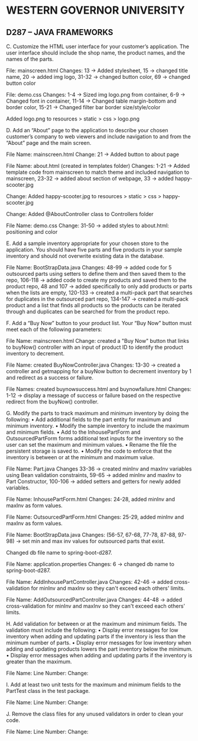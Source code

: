 
# WESTERN GOVERNOR UNIVERSITY 
## D287 – JAVA FRAMEWORKS


C.  Customize the HTML user interface for your customer’s application. The user interface should include the shop name, the product names, and the names of the parts.

File: mainscreen.html
Changes: 13 -> Added stylesheet, 15 -> changed title name, 20 -> added img logo, 31-32 -> changed button color, 69 -> changed button color

File: demo.css
Changes: 1-4 -> Sized img logo.png from container, 6-9 -> Changed font in container, 11-14 -> Changed table margin-bottom and border color, 15-21 -> Changed filter bar border size/style/color

Added logo.png to resources > static > css > logo.png



D.  Add an “About” page to the application to describe your chosen customer’s company to web viewers and include navigation to and from the “About” page and the main screen.

File Name: mainscreen.html
Change: 21 -> Added button to about page

File Name: about.html (created in templates folder)
Changes: 1-21 -> Added template code from mainscreen to match theme and included navigation to mainscreen, 23-32 -> added about section of webpage, 33 -> added happy-scooter.jpg

Change: Added happy-scooter.jpg to resources > static > css > happy-scooter.jpg

Change: Added @AboutController class to Controllers folder

File Name: demo.css 
Change: 31-50 -> added styles to about.html: positioning and color



E.  Add a sample inventory appropriate for your chosen store to the application. You should have five parts and five products in your sample inventory and should not overwrite existing data in the database.

File Name: BootStrapData.java
Changes: 48-99 -> added code for 5 outsourced parts using setters to define them and then saved them to the repo, 106-118 -> added code to create my products and saved them to the product repo, 48 and 107 -> added specifically to only add products or parts when the lists are empty,  120-133 -> created a multi-pack part that searches for duplicates in the outsourced part repo, 134-147 -> created a multi-pack product and a list that finds all products so the products can be iterated through and duplicates can be searched for from the product repo. 



F.  Add a “Buy Now” button to your product list. Your “Buy Now” button must meet each of the following parameters:

File Name: mainscreen.html 
Change: created a "Buy Now" button that links to buyNow() controller with an input of product ID to identify the product inventory to decrement.

File Name: created BuyNowController.java
Changes: 13-30 -> created a controller and getmapping for a buyNow button to decrement inventory by 1 and redirect as a success or failure. 

File Names: created buynowsuccess.html and buynowfailure.html
Changes: 1-12 -> display a message of success or failure based on the respective redirect from the buyNow() controller.



G.  Modify the parts to track maximum and minimum inventory by doing the following:
•  Add additional fields to the part entity for maximum and minimum inventory.
•  Modify the sample inventory to include the maximum and minimum fields.
•  Add to the InhousePartForm and OutsourcedPartForm forms additional text inputs for the inventory so the user can set the maximum and minimum values.
•  Rename the file the persistent storage is saved to.
•  Modify the code to enforce that the inventory is between or at the minimum and maximum value.

File Name: Part.java
Changes 33-36 -> created minInv and maxInv variables using Bean validation constraints, 59-65 -> added minInv and maxInv to Part Constructor, 100-106 -> added setters and getters for newly added variables. 


File Name: InhousePartForm.html 
Changes: 24-28, added minInv and maxInv as form values.

File Name: OutsourcedPartForm.html 
Changes: 25-29, added minInv and maxInv as form values.

File Name: BootStrapData.java
Changes: (56-57, 67-68, 77-78, 87-88, 97-98) -> set min and max inv values for outsourced parts that exist.

Changed db file name to spring-boot-d287.

File Name: application.properties 
Changes: 6 -> changed db name to spring-boot-d287.

File Name: AddInhousePartController.java
Changes: 42-46 -> added cross-validation for minInv and maxInv so they can't exceed each others' limits.

File Name: AddOutsourcedPartController.java
Changes: 44-48 -> added cross-validation for minInv and maxInv so they can't exceed each others' limits.


H.  Add validation for between or at the maximum and minimum fields. The validation must include the following:
•  Display error messages for low inventory when adding and updating parts if the inventory is less than the minimum number of parts.
•  Display error messages for low inventory when adding and updating products lowers the part inventory below the minimum.
•  Display error messages when adding and updating parts if the inventory is greater than the maximum.

File Name:
Line Number:
Change:




I.  Add at least two unit tests for the maximum and minimum fields to the PartTest class in the test package.

File Name:
Line Number:
Change:



J.  Remove the class files for any unused validators in order to clean your code.

File Name:
Line Number:
Change:

